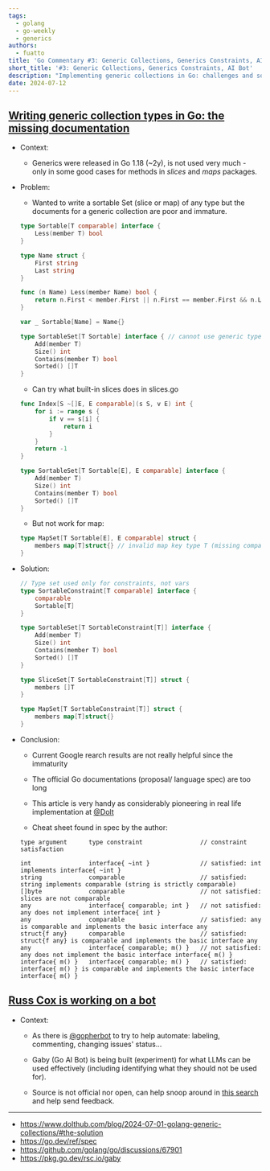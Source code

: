 ```yaml
---
tags:
  - golang
  - go-weekly
  - generics
authors:
  - fuatto
title: 'Go Commentary #3: Generic Collections, Generics Constraints, AI Bot'
short_title: '#3: Generic Collections, Generics Constraints, AI Bot'
description: "Implementing generic collections in Go: challenges and solutions, with examples of sortable sets and constraints. Updates on Go's generics support and insights on a new AI bot being developed for the Go community. Stay current with Go's evolving ecosystem and best practices for using generics effectively."
date: 2024-07-12
---
```


## [Writing generic collection types in Go: the missing documentation](https://www.dolthub.com/blog/2024-07-01-golang-generic-collections/#the-solution)

- Context:

  - Generics were released in Go 1.18 (~2y), is not used very much - only in some good cases for methods in _slices_ and _maps_ packages.

- Problem:

  - Wanted to write a sortable Set (slice or map) of any type but the documents for a generic collection are poor and immature.

  ```go
  type Sortable[T comparable] interface {
      Less(member T) bool
  }

  type Name struct {
      First string
      Last string
  }

  func (n Name) Less(member Name) bool {
      return n.First < member.First || n.First == member.First && n.Last < member.Last
  }

  var _ Sortable[Name] = Name{}
  ```

  ```go
  type SortableSet[T Sortable] interface { // cannot use generic type Sortable[T comparable] without instantiation
      Add(member T)
      Size() int
      Contains(member T) bool
      Sorted() []T
  }
  ```

  - Can try what built-in slices does in slices.go

  ```go
  func Index[S ~[]E, E comparable](s S, v E) int {
      for i := range s {
          if v == s[i] {
              return i
          }
      }
      return -1
  }
  ```

  ```go
  type SortableSet[T Sortable[E], E comparable] interface {
      Add(member T)
      Size() int
      Contains(member T) bool
      Sorted() []T
  }
  ```

  - But not work for map:

  ```go
  type MapSet[T Sortable[E], E comparable] struct {
      members map[T]struct{} // invalid map key type T (missing comparable constraint)
  }
  ```

- Solution:

  ```go
  // Type set used only for constraints, not vars
  type SortableConstraint[T comparable] interface {
      comparable
      Sortable[T]
  }

  type SortableSet[T SortableConstraint[T]] interface {
      Add(member T)
      Size() int
      Contains(member T) bool
      Sorted() []T
  }

  type SliceSet[T SortableConstraint[T]] struct {
      members []T
  }

  type MapSet[T SortableConstraint[T]] struct {
      members map[T]struct{}
  }
  ```

- Conclusion:

  - Current Google rearch results are not really helpful since the immaturity

  - The official Go documentations (proposal/ language spec) are too long

  - This article is very handy as considerably pioneering in real life implementation at [@Dolt](https://github.com/dolthub/dolt)

  - Cheat sheet found in spec by the author:

  ```
  type argument      type constraint                // constraint satisfaction

  int                interface{ ~int }              // satisfied: int implements interface{ ~int }
  string             comparable                     // satisfied: string implements comparable (string is strictly comparable)
  []byte             comparable                     // not satisfied: slices are not comparable
  any                interface{ comparable; int }   // not satisfied: any does not implement interface{ int }
  any                comparable                     // satisfied: any is comparable and implements the basic interface any
  struct{f any}      comparable                     // satisfied: struct{f any} is comparable and implements the basic interface any
  any                interface{ comparable; m() }   // not satisfied: any does not implement the basic interface interface{ m() }
  interface{ m() }   interface{ comparable; m() }   // satisfied: interface{ m() } is comparable and implements the basic interface interface{ m() }

  ```

## [Russ Cox is working on a bot](https://github.com/golang/go/discussions/67901)

- Context:

  - As there is [@gopherbot](https://github.com/gopherbot) to try to help automate: labeling, commenting, changing issues' status...

  - Gaby (Go AI Bot) is being built (experiment) for what LLMs can be used effectively (including identifying what they should not be used for).

  - Source is not official nor open, can help snoop around in [this search](https://github.com/golang/go/issues?q=is%3Aissue+is%3Aopen+commenter%3Agabyhelp) and help send feedback.

---

- https://www.dolthub.com/blog/2024-07-01-golang-generic-collections/#the-solution
- https://go.dev/ref/spec
- https://github.com/golang/go/discussions/67901
- https://pkg.go.dev/rsc.io/gaby
